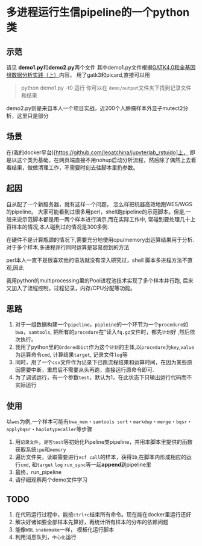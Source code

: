 # 多进程运行生信pipeline的一个python类
## 示范
请见 **demo1.py**和**demo2.py**两个文件
其中demo1.py文件根据[GATK4.0和全基因组数据分析实践（上）](https://zhuanlan.zhihu.com/p/33891718)内容，
用了gatk3和picard,直接可以用
> python demo1.py -t0 运行
你可以在 `demo/output`文件夹下找到记录文件和结果

demo2.py则是来自本人一个项目实战，近200个人肿瘤样本外显子mutect2分析，这里只是部分

## 场景
在(我的docker平台)[https://github.com/leoatchina/jupyterlab_rstuido]上，
即是以这个类为基础，在网页端直接不用nohup启动分析流程，然后除了偶然上去看看结果，做做清理工作，不需要时刻去往脚本里扔参数。

## 起因
自从配了一个新服务器，就有这样一个问题， 怎么样把机器高效地跑WES/WGS的pipeline。
大家可能看到过很多用perl，shell跑pipeline的示范脚本。但是,一般来说示范脚本都是用一两个样本进行演示,而在实际工作中,
常碰到要处理几十上百样本的情况,本人碰到过的情况是300多例.

在硬件不是计算瓶颈的情况下,需要充分地使用cpu/memory出运算结果用于分析.对于多个样本,多进程并行同时运算是容易想到的方法

perl本人一直不是很喜欢他的语法就没有深入研究过，shell 脚本多进程方法不直观,因此

我用python的multiprocessing里的Pool进程池技术实现了多个样本并行跑, 后来又加入了流程控制，过程记录，内存/CPU分配等功能。

## 思路
1. 对于一组数据构建一个`pipeline`，`pipleine`的一个环节为一个`procedure`如`bwa`，`samtools`,
  把所有的`procedure`在“读入`fq.gz`文件时，都先`计划`好 ,然后依次执行。
2. 我用了python里的`OrderedDict`作为这个`计划`的主体,以`procedure`为`key`,`value`为运算命令`cmd`, 计算结果`target`, 记录文件`log`等
3. 同时，用了一个`csv`文件作为记录下已跑流程结果和运算时间，在因为某些原因需要中断，重启后不需要从头再跑，直接运行原命令即可.
4. 为了调试运行，有一个参数`test`，默认为1，在此状态下只输出运行代码而不实际运行

## 使用
以`wes`为例,一个样本可能有`bwa_mem`・`samtools sort`・`markdup`・`merge`・`bqsr`・`applybqsr`・`haplotypecaller`等步骤
1. 用`记录文件`，`是否test`等初始化Pipeline类pipeline，并用本脚本里提供的函数获取系统`cpu`和`memory`
2. 遍历文件夹，读取需要进行`vcf call`的样本，获得`ID`,在脚本内形成相应的运行`cmd`, 和`target` `log` `run_sync`等一起**append**到pipeline里
3. 最终，run_pipeline
4. 请仔细观察两个demo文件学习

## TODO
1. 在代码运行过程中，能按`ctrl+c`结束所有命令。现在能在docker里运行还好
2. 解决好诸如要全部样本先算好，再统计所有样本的分布的依赖问题
3. 能像`WDL` `snakemake`一样， 模板化运行脚本
4. 利用消息队列，`中心化`运行

